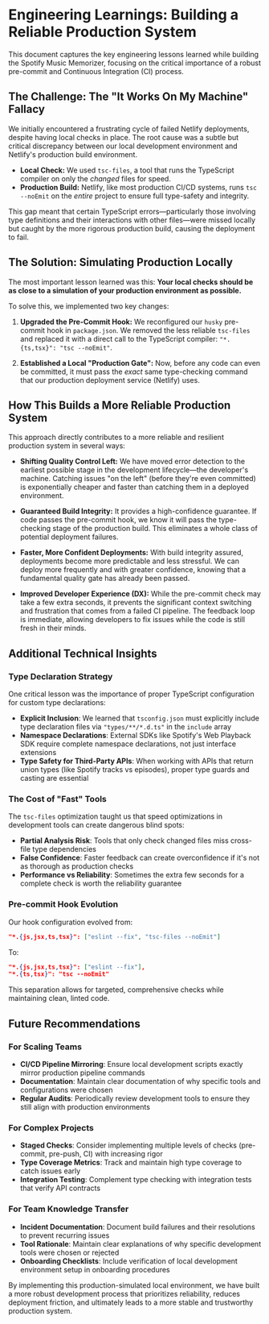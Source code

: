 # Engineering Learnings: Building a Reliable Production System

This document captures the key engineering lessons learned while building the Spotify Music Memorizer, focusing on the critical importance of a robust pre-commit and Continuous Integration (CI) process.

## The Challenge: The "It Works On My Machine" Fallacy

We initially encountered a frustrating cycle of failed Netlify deployments, despite having local checks in place. The root cause was a subtle but critical discrepancy between our local development environment and Netlify's production build environment.

-   **Local Check:** We used `tsc-files`, a tool that runs the TypeScript compiler on only the *changed* files for speed.
-   **Production Build:** Netlify, like most production CI/CD systems, runs `tsc --noEmit` on the *entire* project to ensure full type-safety and integrity.

This gap meant that certain TypeScript errors—particularly those involving type definitions and their interactions with other files—were missed locally but caught by the more rigorous production build, causing the deployment to fail.

## The Solution: Simulating Production Locally

The most important lesson learned was this: **Your local checks should be as close to a simulation of your production environment as possible.**

To solve this, we implemented two key changes:

1.  **Upgraded the Pre-Commit Hook:** We reconfigured our `husky` pre-commit hook in `package.json`. We removed the less reliable `tsc-files` and replaced it with a direct call to the TypeScript compiler: `"*.{ts,tsx}": "tsc --noEmit"`.

2.  **Established a Local "Production Gate":** Now, before any code can even be committed, it must pass the *exact* same type-checking command that our production deployment service (Netlify) uses.

## How This Builds a More Reliable Production System

This approach directly contributes to a more reliable and resilient production system in several ways:

-   **Shifting Quality Control Left:** We have moved error detection to the earliest possible stage in the development lifecycle—the developer's machine. Catching issues "on the left" (before they're even committed) is exponentially cheaper and faster than catching them in a deployed environment.

-   **Guaranteed Build Integrity:** It provides a high-confidence guarantee. If code passes the pre-commit hook, we know it will pass the type-checking stage of the production build. This eliminates a whole class of potential deployment failures.

-   **Faster, More Confident Deployments:** With build integrity assured, deployments become more predictable and less stressful. We can deploy more frequently and with greater confidence, knowing that a fundamental quality gate has already been passed.

-   **Improved Developer Experience (DX):** While the pre-commit check may take a few extra seconds, it prevents the significant context switching and frustration that comes from a failed CI pipeline. The feedback loop is immediate, allowing developers to fix issues while the code is still fresh in their minds.

## Additional Technical Insights

### Type Declaration Strategy
One critical lesson was the importance of proper TypeScript configuration for custom type declarations:

- **Explicit Inclusion**: We learned that `tsconfig.json` must explicitly include type declaration files via `"types/**/*.d.ts"` in the `include` array
- **Namespace Declarations**: External SDKs like Spotify's Web Playback SDK require complete namespace declarations, not just interface extensions
- **Type Safety for Third-Party APIs**: When working with APIs that return union types (like Spotify tracks vs episodes), proper type guards and casting are essential

### The Cost of "Fast" Tools
The `tsc-files` optimization taught us that speed optimizations in development tools can create dangerous blind spots:

- **Partial Analysis Risk**: Tools that only check changed files miss cross-file type dependencies
- **False Confidence**: Faster feedback can create overconfidence if it's not as thorough as production checks
- **Performance vs Reliability**: Sometimes the extra few seconds for a complete check is worth the reliability guarantee

### Pre-commit Hook Evolution
Our hook configuration evolved from:
```json
"*.{js,jsx,ts,tsx}": ["eslint --fix", "tsc-files --noEmit"]
```
To:
```json
"*.{js,jsx,ts,tsx}": ["eslint --fix"],
"*.{ts,tsx}": "tsc --noEmit"
```

This separation allows for targeted, comprehensive checks while maintaining clean, linted code.

## Future Recommendations

### For Scaling Teams
- **CI/CD Pipeline Mirroring**: Ensure local development scripts exactly mirror production pipeline commands
- **Documentation**: Maintain clear documentation of why specific tools and configurations were chosen
- **Regular Audits**: Periodically review development tools to ensure they still align with production environments

### For Complex Projects
- **Staged Checks**: Consider implementing multiple levels of checks (pre-commit, pre-push, CI) with increasing rigor
- **Type Coverage Metrics**: Track and maintain high type coverage to catch issues early
- **Integration Testing**: Complement type checking with integration tests that verify API contracts

### For Team Knowledge Transfer
- **Incident Documentation**: Document build failures and their resolutions to prevent recurring issues
- **Tool Rationale**: Maintain clear explanations of why specific development tools were chosen or rejected
- **Onboarding Checklists**: Include verification of local development environment setup in onboarding procedures

By implementing this production-simulated local environment, we have built a more robust development process that prioritizes reliability, reduces deployment friction, and ultimately leads to a more stable and trustworthy production system. 